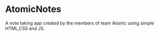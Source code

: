 # AtomicNotes
A note taking app created by the members of team Atomic using simple HTML,CSS and JS.
